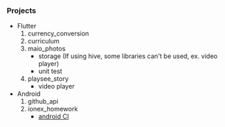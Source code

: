 ### Projects
- Flutter 
    1. currency_conversion
    2. curriculum
    3. maio_photos
        - storage 
          (If using hive, some libraries can't be used, ex. video player)
        - unit test
    4. playsee_story
        - video player
- Android
    1. github_api
    2. ionex_homework
       - [android CI](https://github.com/merukoo0507/interview_homework/actions/runs/9026454054)
    
